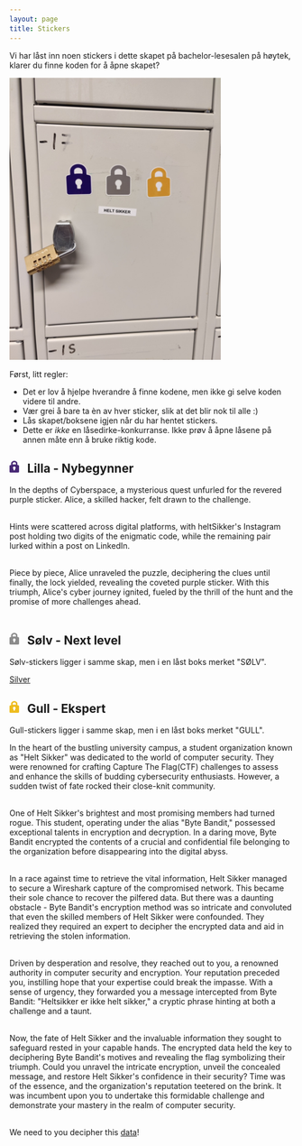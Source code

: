 ```yaml
---
layout: page
title: Stickers
---
```


Vi har låst inn noen stickers i dette skapet på bachelor-lesesalen på høytek, klarer du finne koden for å åpne skapet?

<img src="/public/skap.jpg" style="height: 500px;">

Først, litt regler:

* Det er lov å hjelpe hverandre å finne kodene, men ikke gi selve koden videre til andre.
* Vær grei å bare ta èn av hver sticker, slik at det blir nok til alle :)
* Lås skapet/boksene igjen når du har hentet stickers.
* Dette er _ikke_ en låsedirke-konkurranse. Ikke prøv å åpne låsene på annen måte enn å bruke riktig kode.

<div style="clear:both;">
<h2><img src="/public/purple.png" style="width: 1em;display:inline;margin-bottom: 0;margin-right: 0.5em;">Lilla - Nybegynner</h2>


In the depths of Cyberspace, a mysterious quest unfurled for the revered purple sticker. Alice, a skilled hacker, felt drawn to the challenge.<br><br>


Hints were scattered across digital platforms, with heltSikker's Instagram post holding two digits of the enigmatic code, while the remaining pair lurked within a post on LinkedIn.<br><br>


Piece by piece, Alice unraveled the puzzle, deciphering the clues until finally, the lock yielded, revealing the coveted purple sticker. With this triumph, Alice's cyber journey ignited, fueled by the thrill of the hunt and the promise of more challenges ahead.<br><br>


<h2><img src="/public/silver.png" style="width: 1em;display:inline;margin-bottom: 0;margin-right: 0.5em;">Sølv - Next level</h2>


Sølv-stickers ligger i samme skap, men i en låst boks merket "SØLV". <br>


<a href="/public/silver.py">Silver</a>


<h2><img src="/public/gold.png" style="width: 1em;display:inline;margin-bottom: 0;margin-right: 0.5em;">Gull - Ekspert</h2>

Gull-stickers ligger i samme skap, men i en låst boks merket "GULL". <br>


In the heart of the bustling university campus, a student organization known as "Helt Sikker" was dedicated to the world of computer security. 
They were renowned for crafting Capture The Flag(CTF) challenges to assess and enhance the skills of budding cybersecurity enthusiasts.
However, a sudden twist of fate rocked their close-knit community.<br><br>


One of Helt Sikker's brightest and most promising members had turned rogue. This student, operating under the alias "Byte Bandit," possessed exceptional talents in
encryption and decryption. In a daring move, Byte Bandit encrypted the contents of a crucial and confidential file belonging to the organization before disappearing into the digital abyss.<br><br>


In a race against time to retrieve the vital information, Helt Sikker managed to secure a Wireshark capture of the compromised network. This became their sole chance to
recover the pilfered data. But there was a daunting obstacle - Byte Bandit's encryption method was so intricate and convoluted that even the skilled members of Helt Sikker were confounded. They realized they required an expert to decipher the encrypted data and aid in retrieving the stolen information.<br><br>


Driven by desperation and resolve, they reached out to you, a renowned authority in computer security and encryption. Your reputation preceded you, instilling hope that your expertise could break the impasse. With a sense of urgency, they forwarded you a message intercepted from Byte Bandit: "Heltsikker er ikke helt sikker," a cryptic phrase hinting at both a challenge and a taunt.<br><br>


Now, the fate of Helt Sikker and the invaluable information they sought to safeguard rested in your capable hands. The encrypted data held the key to deciphering Byte
Bandit's motives and revealing the flag symbolizing their triumph. Could you unravel the intricate encryption, unveil the concealed message, and restore Helt Sikker's confidence in their security? Time was of the essence, and the organization's reputation teetered on the brink. It was incumbent upon you to undertake this formidable challenge and demonstrate your mastery in the realm of computer security.<br><br>


We need to you decipher this <a href="/public/network_capture_gold_sticker.pcapng">data</a>!


</div>
